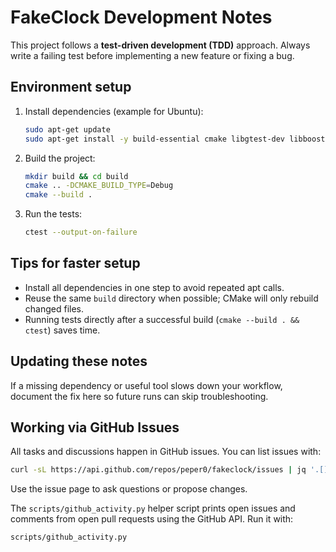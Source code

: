 FakeClock Development Notes
===========================

This project follows a **test-driven development (TDD)** approach. Always write a failing test before implementing a new feature or fixing a bug.

Environment setup
-----------------

1. Install dependencies (example for Ubuntu):
   ```bash
   sudo apt-get update
   sudo apt-get install -y build-essential cmake libgtest-dev libboost-dev
   ```
2. Build the project:
   ```bash
   mkdir build && cd build
   cmake .. -DCMAKE_BUILD_TYPE=Debug
   cmake --build .
   ```
3. Run the tests:
   ```bash
   ctest --output-on-failure
   ```

Tips for faster setup
---------------------

- Install all dependencies in one step to avoid repeated apt calls.
- Reuse the same `build` directory when possible; CMake will only rebuild changed files.
- Running tests directly after a successful build (`cmake --build . && ctest`) saves time.

Updating these notes
--------------------

If a missing dependency or useful tool slows down your workflow, document the fix
here so future runs can skip troubleshooting.

Working via GitHub Issues
-------------------------

All tasks and discussions happen in GitHub issues. You can list issues with:
```bash
curl -sL https://api.github.com/repos/peper0/fakeclock/issues | jq '.[].title'
```
Use the issue page to ask questions or propose changes.

The `scripts/github_activity.py` helper script prints open issues and
comments from open pull requests using the GitHub API. Run it with:
```bash
scripts/github_activity.py
```
